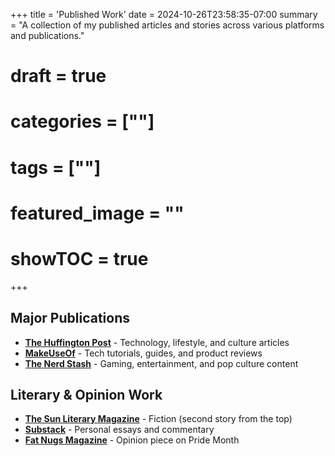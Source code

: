 +++
title = 'Published Work'
date = 2024-10-26T23:58:35-07:00
summary = "A collection of my published articles and stories across various platforms and publications."
# draft = true
# categories = [""]
# tags = [""]
# featured_image = ""
# showTOC = true
+++

## Major Publications

- **[The Huffington Post](https://www.huffpost.com/author/rian-kochel)** - Technology, lifestyle, and culture articles
- **[MakeUseOf](https://www.makeuseof.com/author/rian-kochel/)** - Tech tutorials, guides, and product reviews  
- **[The Nerd Stash](https://thenerdstash.com/author/riankochel/)** - Gaming, entertainment, and pop culture content

## Literary & Opinion Work

- **[The Sun Literary Magazine](https://www.thesunmagazine.org/issues/460/cash)** - Fiction (second story from the top)
- **[Substack](https://open.substack.com/pub/riankochel)** - Personal essays and commentary
- **[Fat Nugs Magazine](https://www.fatnugsmag.com/daily-nugs/pridecomesonceayearbutatwhatcost)** - Opinion piece on Pride Month

<!--more-->
